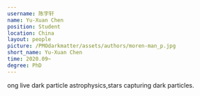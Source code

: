 ```yaml
---
username: 陈宇轩
name: Yu-Xuan Chen
position: Student
location: China
layout: people
picture: /PMOdarkmatter/assets/authors/moren-man_p.jpg
short_name: Yu-Xuan Chen
time: 2020.09~
degree: PhD
---
```


ong live dark particle astrophysics,stars capturing dark particles.
